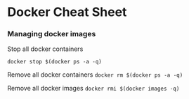 # Docker Cheat Sheet

### Managing docker images

Stop all docker containers

`docker stop $(docker ps -a -q)`

Remove all docker containers 
`docker rm $(docker ps -a -q)`

Remove all docker images
`docker rmi $(docker images -q)`
